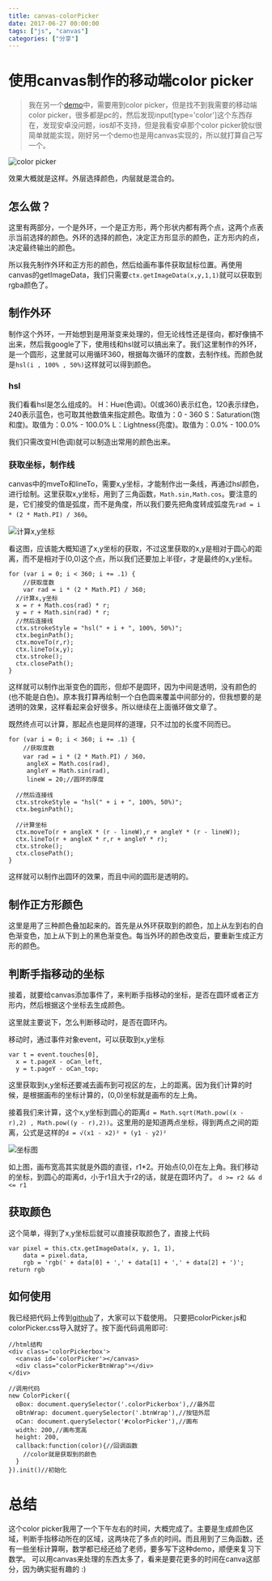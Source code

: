 ```yaml
---
title: canvas-colorPicker
date: 2017-06-27 00:00:00
tags: ["js", "canvas"]
categories: ["分享"]
---
```


# 使用canvas制作的移动端color picker


> 我在另一个[demo](https://github.com/yiiouo/canvas-Image-processing)中，需要用到color picker，但是找不到我需要的移动端color picker，很多都是pc的，然后发现input[type='color']这个东西存在，发现安卓没问题，ios却不支持，但是我看安卓那个color picker貌似很简单就能实现，刚好另一个demo也是用canvas实现的，所以就打算自己写一个。


![color picker](/images/color.png)

效果大概就是这样。外层选择颜色，内层就是混合的。

## 怎么做？

这里有两部分，一个是外环，一个是正方形，两个形状内都有两个点，这两个点表示当前选择的颜色。外环的选择的颜色，决定正方形显示的颜色，正方形内的点，决定最终输出的颜色。

所以我先制作外环和正方形的颜色，然后给画布事件获取鼠标位置。再使用canvas的getImageData，我们只需要`ctx.getImageData(x,y,1,1)`就可以获取到rgba颜色了。

## 制作外环

制作这个外环，一开始想到是用渐变来处理的，但无论线性还是径向，都好像搞不出来，然后我google了下，使用线和hsl就可以搞出来了。我们这里制作的外环，是一个圆形，这里就可以用循环360，根据每次循环的度数，去制作线。而颜色就是`hsl(i , 100% , 50%)`这样就可以得到颜色。

### hsl

我们看看hsl是怎么组成的。
H：Hue(色调)。0(或360)表示红色，120表示绿色，240表示蓝色，也可取其他数值来指定颜色。取值为：0 - 360
S：Saturation(饱和度)。取值为：0.0% - 100.0%
L：Lightness(亮度)。取值为：0.0% - 100.0%

我们只需改变H(色调)就可以制造出常用的颜色出来。

### 获取坐标，制作线

canvas中的mveTo和lineTo，需要x,y坐标，才能制作出一条线，再通过hsl颜色，进行绘制。这里获取x,y坐标，用到了三角函数，`Math.sin,Math.cos`。要注意的是，它们接受的值是弧度，而不是角度，所以我们要先把角度转成弧度先`rad = i * (2 * Math.PI) / 360`。

![计算x,y坐标](/images/math.png)

看这图，应该能大概知道了x,y坐标的获取，不过这里获取的x,y是相对于圆心的距离，而不是相对于(0,0)这个点，所以我们还要加上半径r，才是最终的x,y坐标。

    for (var i = 0; i < 360; i += .1) {
    	//获取度数
    	var rad = i * (2 * Math.PI) / 360;
      //计算x,y坐标
      x = r + Math.cos(rad) * r;
      y = r + Math.sin(rad) * r;
      //然后连接线
      ctx.strokeStyle = "hsl(" + i + ", 100%, 50%)";
      ctx.beginPath();
      ctx.moveTo(r,r);
      ctx.lineTo(x,y);
      ctx.stroke();
      ctx.closePath();
    }

这样就可以制作出渐变色的圆形，但却不是圆环，因为中间是透明，没有颜色的(也不能是白色)。原本我打算再绘制一个白色圆来覆盖中间部分的，但我想要的是透明的效果，这样看起来会好很多。所以继续在上面循环做文章了。

既然终点可以计算，那起点也是同样的道理，只不过加的长度不同而已。

    for (var i = 0; i < 360; i += .1) {
    	//获取度数
    	var rad = i * (2 * Math.PI) / 360，
    	 angleX = Math.cos(rad),
    	 angleY = Math.sin(rad),
    	 lineW = 20;//圆环的厚度

      //然后连接线
      ctx.strokeStyle = "hsl(" + i + ", 100%, 50%)";
      ctx.beginPath();

      //计算坐标
      ctx.moveTo(r + angleX * (r - lineW),r + angleY * (r - lineW));
      ctx.lineTo(r + angleX * r,r + angleY * r);
      ctx.stroke();
      ctx.closePath();
    }

这样就可以制作出圆环的效果，而且中间的圆形是透明的。

## 制作正方形颜色

这里是用了三种颜色叠加起来的。首先是从外环获取到的颜色，加上从左到右的白色渐变色，加上从下到上的黑色渐变色。每当外环的颜色改变后，要重新生成正方形的颜色。

## 判断手指移动的坐标

接着，就要给canvas添加事件了，来判断手指移动的坐标，是否在圆环或者正方形内，然后根据这个坐标去生成颜色。

这里就主要说下，怎么判断移动时，是否在圆环内。

移动时，通过事件对象event，可以获取到x,y坐标

    var t = event.touches[0],
      x = t.pageX - oCan_left,
      y = t.pageY - oCan_top;

这里获取到x,y坐标还要减去画布到可视区的左，上的距离。因为我们计算的时候，是根据画布的坐标计算的，(0,0)坐标就是画布的左上角。

接着我们来计算，这个x,y坐标到圆心的距离`d = Math.sqrt(Math.pow((x - r),2) , Math.pow((y - r),2))`。这里用的是知道两点坐标，得到两点之间的距离，公式是这样的`d = √(x1 - x2)² + (y1 - y2)²`

![坐标图](/images/circle.png)

如上图，画布宽高其实就是外圆的直径，r1*2。开始点(0,0)在左上角。我们移动的坐标，到圆心的距离d，小于r1且大于r2的话，就是在圆环内了。
`d >= r2 && d <= r1`

## 获取颜色

这个简单，得到了x,y坐标后就可以直接获取颜色了，直接上代码

    var pixel = this.ctx.getImageData(x, y, 1, 1),
        data = pixel.data,
        rgb = 'rgb(' + data[0] + ',' + data[1] + ',' + data[2] + ')';
    return rgb

## 如何使用

我已经把代码上传到[github](https://github.com/yiiouo/canvas-colorPicker)了，大家可以下载使用。
只要把colorPicker.js和colorPicker.css导入就好了。按下面代码调用即可:

    //html结构
    <div class='colorPickerbox'>
      <canvas id='colorPicker'></canvas>
      <div class="colorPickerBtnWrap"></div>
    </div>

    //调用代码
    new ColorPicker({
      oBox: document.querySelector('.colorPickerbox'),//最外层
      oBtnWrap: document.querySelector('.btnWrap'),//按钮外层
      oCan: document.querySelector('#colorPicker'),//画布
      width: 200,//画布宽高
      height: 200,
      callback:function(color){//回调函数
        //color就是获取到的颜色
      }
    }).init()//初始化


# 总结

这个color picker我用了一个下午左右的时间，大概完成了。主要是生成颜色区域，判断手指移动所在的区域，这两块花了多点的时间。而且用到了三角函数，还有一些坐标计算啊，数学都已经还给了老师，要多写下这种demo，顺便来复习下数学。
可以用canvas来处理的东西太多了，看来是要花更多的时间在canva这部分，因为确实挺有趣的 :)
